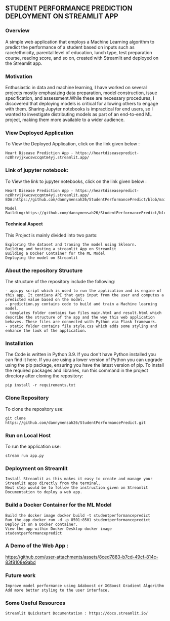 
## STUDENT PERFORMANCE PREDICTION DEPLOYMENT ON STREAMLIT APP

### Overview

A simple web application that employs a Machine Learning algorithm to predict the performance of a student based on inputs such as race/ethnicity, parental level of education, lunch type, test preparation course, reading score, and so on, created with Streamlit and deployed on the Streamlit app.

### Motivation

Enthusiastic in data and machine learning, I have worked on several projects mostly emphasizing data preparation, model construction, issue specification, and assessment.While these are necessary procedures, I discovered that deploying models is critical for allowing others to engage with them. Sharing Jupyter notebooks is impractical for end users, so I wanted to investigate distributing models as part of an end-to-end ML project, making them more available to a wider audience.

### View Deployed Application
 To View the Deployed Application, click on the link given below :

    Heart Disease Prediction App - https://heartdiseasepredict-nz8hrvjjkwcswccqmtm4yj.streamlit.app/


### Link of jupyter notebook:
 To View the link to jupyter notebooks, click on the link given below :

    Heart Disease Prediction App - https://heartdiseasepredict-nz8hrvjjkwcswccqmtm4yj.streamlit.app/
    EDA:https://github.com/dannymensah26/StudentPerformancePredict/blob/main/notebook/EDA%20STUDENT%20PERFORMANCE%20.ipynb
    
    Model Building:https://github.com/dannymensah26/StudentPerformancePredict/blob/main/notebook/MODEL%20TRAINING.ipynb
    

#### Technical Aspect

This Project is mainly divided into two parts:

    Exploring the dataset and traning the model using Sklearn.
    Building and hosting a streamlit App on Streamlit
    Building a Docker Container for the ML Model
    Deploying the model on Streamlit

### About the repository Structure
 The structure of the repository include the following:
 
    - app.py script which is used to run the application and is engine of this app. It contians API that gets input from the user and computes a predicted value based on the model.
    - prediction.py contains code to build and train a Machine learning model.
    - templates folder contains two files main.html and result.html which describe the structure of the app and the way this web application behaves. These files are connected with Python via Flask framework.
    - static folder contains file style.css which adds some styling and enhance the look of the application.

### Installation
   The Code is written in Python 3.9. If you don't have Python installed you can find it here. If you are using a lower version of Python you can upgrade using the pip package, ensuring you have the latest version of pip.      To install the required packages and libraries, run this command in the project directory after cloning the repository:

    pip install -r requirements.txt 


### Clone Repository  
To clone the repository use:

    git clone https://github.com/dannymensah26/StudentPerformancePredict.git


### Run on Local Host
 To run the application use:
 
    stream run app.py


### Deployment on Streamlit
    Install Streamlit as this makes it easy to create and manage your Streamlit apps directly from the terminal.
    Next step would be to follow the instruction given on Streamlit Documentation to deploy a web app.


### Build a Docker Container for the ML Model
    Build the docker image docker build -t studentperformancepredict
    Run the app docker run -d -p 8501:8501 studentperformancepredict
    Deploy it on a Docker container.
    View the app within Docker Desktop docker image studentperformancepredict

### A Demo of the Web App :
https://github.com/user-attachments/assets/8ced7883-b7cd-49cf-814c-83f8108e9abd


### Future work

    Improve model performance using Adaboost or XGBoost Gradient Algorithm
    Add more better styling to the user interface.

### Some Useful Resources

    Streamlit Quickstart Documentation : https://docs.streamlit.io/

    
 
 

 
